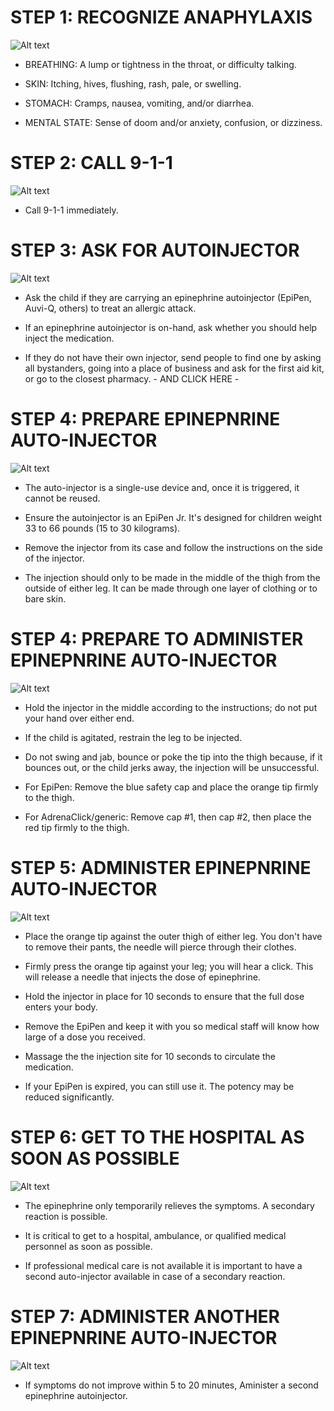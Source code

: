 # STEP 1: RECOGNIZE ANAPHYLAXIS

![Alt text](/Images/ChildAllergicReaction/childAllergicReaction3.jpg)

- BREATHING: A lump or tightness in the throat, or difficulty talking.

- SKIN: Itching, hives, flushing, rash, pale, or swelling.

- STOMACH: Cramps, nausea, vomiting, and/or diarrhea.

- MENTAL STATE: Sense of doom and/or anxiety, confusion, or dizziness.

# STEP 2: CALL 9-1-1

![Alt text](/Images/AdultAllergicReaction/adultAllergicReaction7.jpg)

- Call 9-1-1 immediately.

# STEP 3: ASK FOR AUTOINJECTOR

![Alt text](/Images/AdultAllergicReaction/adultAllergicReaction11.jpg)

- Ask the child if they are carrying an epinephrine autoinjector (EpiPen, Auvi-Q, others) to treat an allergic attack.

- If an epinephrine autoinjector is on-hand, ask whether you should help inject the medication.

- If they do not have their own injector, send people to find one by asking all bystanders, going into a place of business and ask for the first aid kit, or go to the closest pharmacy.
                                        - AND CLICK HERE -

# STEP 4: PREPARE EPINEPNRINE AUTO-INJECTOR

![Alt text](/Images/AdultAllergicReaction/adultAllergicReaction10.jpg)

- The auto-injector is a single-use device and, once it is triggered, it cannot be reused.

- Ensure the autoinjector is an EpiPen Jr. It's designed for children weight 33 to 66 pounds (15 to 30 kilograms).

- Remove the injector from its case and follow the instructions on the side of the injector.

- The injection should only to be made in the middle of the thigh from the outside of either leg. It can be made through one layer of clothing or to bare skin.

# STEP 4: PREPARE TO ADMINISTER EPINEPNRINE AUTO-INJECTOR

![Alt text](/Images/AdultAllergicReaction/adultAllergicReaction13.jpg)

- Hold the injector in the middle according to the instructions; do not put your hand over either end.

- If the child is agitated, restrain the leg to be injected.

- Do not swing and jab, bounce or poke the tip into the thigh because, if it bounces out, or the child jerks away, the injection will be unsuccessful.

- For EpiPen: Remove the blue safety cap and place the orange tip firmly to the thigh.

- For AdrenaClick/generic: Remove cap #1, then cap #2, then place the red tip firmly to the thigh.

# STEP 5: ADMINISTER EPINEPNRINE AUTO-INJECTOR

![Alt text](/Images/ChildAllergicReaction/childAllergicReaction7.jpg)

- Place the orange tip against the outer thigh of either leg. You don't have to remove their pants, the needle will pierce through their clothes.

- Firmly press the orange tip against your leg; you will hear a click. This will release a needle that injects the dose of epinephrine.

- Hold the injector in place for 10 seconds to ensure that the full dose enters your body.

- Remove the EpiPen and keep it with you so medical staff will know how large of a dose you received.

- Massage the the injection site for 10 seconds to circulate the medication.

- If your EpiPen is expired, you can still use it. The potency may be reduced significantly.

# STEP 6: GET TO THE HOSPITAL AS SOON AS POSSIBLE

![Alt text](/Images/AdultAllergicReaction/adultAllergicReaction12.jpg)

- The epinephrine only temporarily relieves the symptoms. A secondary reaction is possible.

 - It is critical to get to a hospital, ambulance, or qualified medical personnel as soon as possible.

 - If professional medical care is not available it is important to have a second auto-injector available in case of a secondary reaction.

# STEP 7: ADMINISTER ANOTHER EPINEPNRINE AUTO-INJECTOR 

![Alt text](/Images/ChildAllergicReaction/childAllergicReaction7.jpg)

 - If symptoms do not improve within 5 to 20 minutes, Aminister a second epinephrine autoinjector.